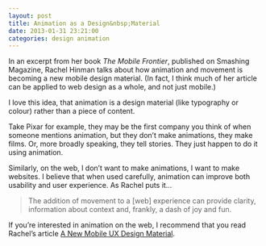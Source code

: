 ```yaml
---
layout: post
title: Animation as a Design&nbsp;Material
date: 2013-01-31 23:21:00
categories: design animation
---
```


In an excerpt from her book *The Mobile Frontier*, published on Smashing Magazine, Rachel Hinman talks about how animation and movement is becoming a new mobile design material. (In fact, I think much of her article can be applied to web design as a whole, and not just mobile.)

<!--more-->

I love this idea, that animation is a design material (like typography or colour) rather than a piece of content.

Take Pixar for example, they may be the first company you think of when someone mentions animation, but they don&#8217;t make animations, they make films. Or, more broadly speaking, they tell stories. They just happen to do it using animation.

Similarly, on the web, I don&#8217;t want to make animations, I want to make websites. I believe that when used carefully, animation can improve both usability and user experience. As Rachel puts it&#8230;

> The addition of movement to a [web] experience can provide clarity, information about context and, frankly, a dash of joy and fun.

If you&#8217;re interested in animation on the web, I recommend that you read Rachel&#8217;s article [A New Mobile UX Design Material][1].

 [1]: http://uxdesign.smashingmagazine.com/2012/10/30/motion-animation-new-mobile-ux-design-material/ "A New Mobile UX Design Material"